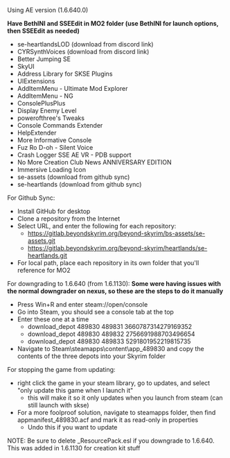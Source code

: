 Using AE version (1.6.640.0)

**Have BethINI and SSEEdit in MO2 folder (use BethINI for launch options, then SSEEdit as needed)**

- se-heartlandsLOD (download from discord link)
- CYRSynthVoices (download from discord link)
- Better Jumping SE
- SkyUI
- Address Library for SKSE Plugins
- UIExtensions
- AddItemMenu - Ultimate Mod Explorer
- AddItemMenu - NG
- ConsolePlusPlus
- Display Enemy Level
- powerofthree's Tweaks
- Console Commands Extender
- HelpExtender
- More Informative Console
- Fuz Ro D-oh - Silent Voice
- Crash Logger SSE AE VR - PDB support
- No More Creation Club News ANNIVERSARY EDITION
- Immersive Loading Icon
- se-assets (download from github sync)
- se-heartlands (download from github sync)

For Github Sync:
- Install GitHub for desktop
- Clone a repository from the Internet
- Select URL, and enter the following for each repository:
	- https://gitlab.beyondskyrim.org/beyond-skyrim/bs-assets/se-assets.git
	- https://gitlab.beyondskyrim.org/beyond-skyrim/heartlands/se-heartlands.git
- For local path, place each repository in its own folder that you'll reference for MO2

For downgrading to 1.6.640 (from 1.6.1130):
**Some were having issues with the normal downgrader on nexus, so these are the steps to do it manually**

- Press Win+R and enter steam://open/console
- Go into Steam, you should see a console tab at the top
- Enter these one at a time
	- download_depot 489830 489831 3660787314279169352
	- download_depot 489830 489832 2756691988703496654
	- download_depot 489830 489833 5291801952219815735
- Navigate to Steam\steamapps\content\app_489830 and copy the contents of the three depots into your Skyrim folder

For stopping the game from updating:
- right click the game in your steam library, go to updates, and select "only update this game when I launch it"
	- this will make it so it only updates when you launch from steam (can still launch with skse)
- For a more foolproof solution, navigate to steamapps folder, then find appmanifest_489830.acf and mark it as read-only in properties
	- Undo this if you want to update
	
NOTE: Be sure to delete _ResourcePack.esl if you downgrade to 1.6.640. This was added in 1.6.1130 for creation kit stuff